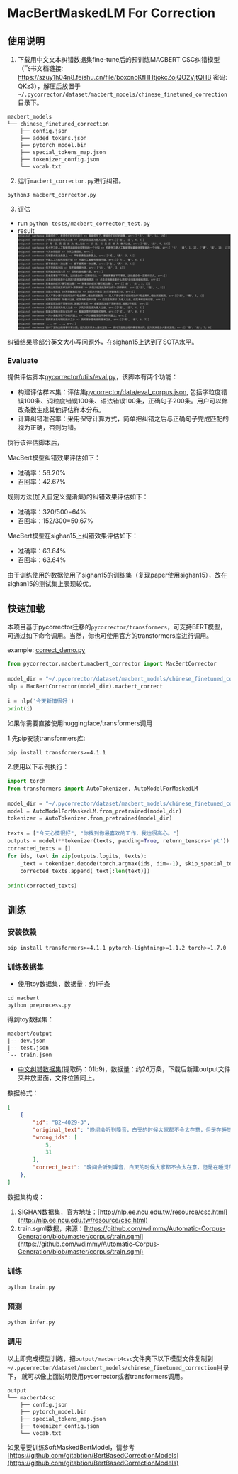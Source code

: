 # MacBertMaskedLM For Correction

## 使用说明

1. 下载用中文文本纠错数据集fine-tune后的预训练MACBERT CSC纠错模型（飞书文档链接: https://szuy1h04n8.feishu.cn/file/boxcnoKfHHtjokcZojQO2VjtQHB
   密码: QKz3），解压后放置于`~/.pycorrector/dataset/macbert_models/chinese_finetuned_correction`目录下。

```
macbert_models
└── chinese_finetuned_correction
    ├── config.json
    ├── added_tokens.json
    ├── pytorch_model.bin
    ├── special_tokens_map.json
    ├── tokenizer_config.json
    └── vocab.txt
```

2. 运行`macbert_corrector.py`进行纠错。

```
python3 macbert_corrector.py
```

3. 评估

- run
  `python tests/macbert_corrector_test.py`
- result
  ![result](../../docs/git_image/macbert_result.jpg)

纠错结果除部分英文大小写问题外，在sighan15上达到了SOTA水平。

### Evaluate

提供评估脚本[pycorrector/utils/eval.py](../utils/eval.py)，该脚本有两个功能：

- 构建评估样本集：评估集[pycorrector/data/eval_corpus.json](../data/eval_corpus.json),
  包括字粒度错误100条、词粒度错误100条、语法错误100条，正确句子200条。用户可以修改条数生成其他评估样本分布。
- 计算纠错准召率：采用保守计算方式，简单把纠错之后与正确句子完成匹配的视为正确，否则为错。

执行该评估脚本后，

MacBert模型纠错效果评估如下：

- 准确率：56.20%
- 召回率：42.67%

规则方法(加入自定义混淆集)的纠错效果评估如下：

- 准确率：320/500=64%
- 召回率：152/300=50.67%

MacBert模型在sighan15上纠错效果评估如下：

- 准确率：63.64%
- 召回率：63.64%

由于训练使用的数据使用了sighan15的训练集（复现paper使用sighan15），故在sighan15的测试集上表现较优。

## 快速加载

本项目基于pycorrector迁移的`pycorrector/transformers`，可支持BERT模型，可通过如下命令调用。当然，你也可使用官方的transformers库进行调用。

example: [correct_demo.py](correct_demo.py)

```python
from pycorrector.macbert.macbert_corrector import MacBertCorrector

model_dir = "~/.pycorrector/dataset/macbert_models/chinese_finetuned_correction"
nlp = MacBertCorrector(model_dir).macbert_correct

i = nlp('今天新情很好')
print(i)
```

如果你需要直接使用huggingface/transformers调用

1.先pip安装transformers库:

```shell
pip install transformers>=4.1.1
```
2.使用以下示例执行：

```python
import torch
from transformers import AutoTokenizer, AutoModelForMaskedLM

model_dir = "~/.pycorrector/dataset/macbert_models/chinese_finetuned_correction"
model = AutoModelForMaskedLM.from_pretrained(model_dir)
tokenizer = AutoTokenizer.from_pretrained(model_dir)

texts = ["今天心情很好", "你找到你最喜欢的工作，我也很高心。"]
outputs = model(**tokenizer(texts, padding=True, return_tensors='pt'))
corrected_texts = []
for ids, text in zip(outputs.logits, texts):
    _text = tokenizer.decode(torch.argmax(ids, dim=-1), skip_special_tokens=True).replace(' ', '')
    corrected_texts.append(_text[:len(text)])

print(corrected_texts)
```

## 训练

### 安装依赖
```shell
pip install transformers>=4.1.1 pytorch-lightning>=1.1.2 torch>=1.7.0 
```
### 训练数据集

- 使用toy数据集，数据量：约1千条
```shell
cd macbert
python preprocess.py
```
得到toy数据集：
```shell
macbert/output
|-- dev.json
|-- test.json
`-- train.json
```

- [中文纠错数据集](https://pan.baidu.com/s/1BV5tr9eONZCI0wERFvr0gQ)(提取码：01b9)，数据量：约26万条，下载后新建output文件夹并放里面，文件位置同上。

数据格式：
```json
[
    {
        "id": "B2-4029-3",
        "original_text": "晚间会听到嗓音，白天的时候大家都不会太在意，但是在睡觉的时候这嗓音成为大家的恶梦。",
        "wrong_ids": [
            5,
            31
        ],
        "correct_text": "晚间会听到噪音，白天的时候大家都不会太在意，但是在睡觉的时候这噪音成为大家的恶梦。"
    },
]
```
数据集构成：
1. SIGHAN数据集，官方地址：[http://nlp.ee.ncu.edu.tw/resource/csc.html](http://nlp.ee.ncu.edu.tw/resource/csc.html)
2. train.sgml数据，来源：[https://github.com/wdimmy/Automatic-Corpus-Generation/blob/master/corpus/train.sgml](https://github.com/wdimmy/Automatic-Corpus-Generation/blob/master/corpus/train.sgml) 

### 训练
```shell
python train.py
```
### 预测
```shell
python infer.py
```

### 调用
以上即完成模型训练，把`output/macbert4csc`文件夹下以下模型文件复制到`~/.pycorrector/dataset/macbert_models/chinese_finetuned_correction`目录下，
就可以像上面说明使用pycorrector或者transformers调用。

```shell
output
└── macbert4csc
    ├── config.json
    ├── pytorch_model.bin
    ├── special_tokens_map.json
    ├── tokenizer_config.json
    └── vocab.txt
```

如果需要训练SoftMaskedBertModel，请参考[https://github.com/gitabtion/BertBasedCorrectionModels](https://github.com/gitabtion/BertBasedCorrectionModels)

